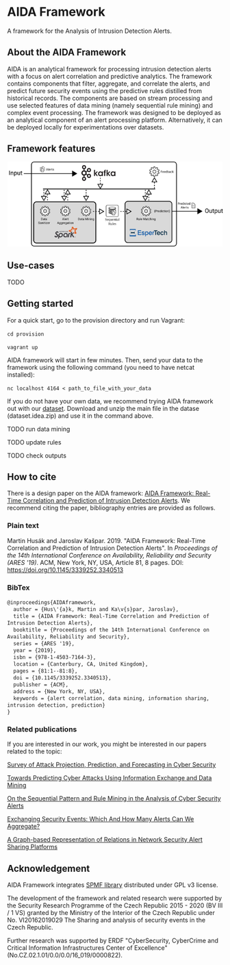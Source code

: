 # AIDA Framework

A framework for the Analysis of Intrusion Detection Alerts.

## About the AIDA Framework

AIDA is an analytical framework for processing intrusion detection alerts with a focus on alert correlation and predictive analytics. The framework contains components that filter, aggregate, and correlate the alerts, and predict future security events using the predictive rules distilled from historical records. The components are based on stream processing and use selected features of data mining (namely sequential rule mining) and complex event processing. The framework was designed to be deployed as an analytical component of an alert processing platform. Alternatively, it can be deployed locally for experimentations over datasets.

## Framework features

![Schema of the AIDA Framework](/aida_schema.png "Schema of the AIDA Framework")

## Use-cases

TODO

## Getting started

For a quick start, go to the provision directory and run Vagrant:

`cd provision`

`vagrant up`

AIDA framework will start in few minutes. Then, send your data to the framework using the following command (you need to have netcat installed):

`nc localhost 4164 < path_to_file_with_your_data`

If you do not have your own data, we recommend trying AIDA framework out with our [dataset](http://dx.doi.org/10.17632/p6tym3fghz.1). Download and unzip the main file in the datase (dataset.idea.zip) and use it in the command above.

TODO run data mining

TODO update rules

TODO check outputs

## How to cite

There is a design paper on the AIDA framework: [AIDA Framework: Real-Time Correlation and Prediction of Intrusion Detection Alerts](http://dx.doi.org/10.1145/3339252.3340513). We recommend citing the paper, bibliography entries are provided as follows.

### Plain text

Martin Husák and Jaroslav Kašpar. 2019. "AIDA Framework: Real-Time Correlation and Prediction of Intrusion Detection Alerts". In *Proceedings of the 14th International Conference on Availability, Reliability and Security (ARES '19)*. ACM, New York, NY, USA, Article 81, 8 pages. DOI: https://doi.org/10.1145/3339252.3340513

### BibTex

    @inproceedings{AIDAframework,
      author = {Hus\'{a}k, Martin and Ka\v{s}par, Jaroslav},
      title = {AIDA Framework: Real-Time Correlation and Prediction of Intrusion Detection Alerts},
      booktitle = {Proceedings of the 14th International Conference on Availability, Reliability and Security},
      series = {ARES '19},
      year = {2019},
      isbn = {978-1-4503-7164-3},
      location = {Canterbury, CA, United Kingdom},
      pages = {81:1--81:8},
      doi = {10.1145/3339252.3340513},
      publisher = {ACM},
      address = {New York, NY, USA},
      keywords = {alert correlation, data mining, information sharing, intrusion detection, prediction}
    }

### Related publications

If you are interested in our work, you might be interested in our papers related to the topic:

[Survey of Attack Projection, Prediction, and Forecasting in Cyber Security](http://dx.doi.org/10.1109/COMST.2018.2871866)

[Towards Predicting Cyber Attacks Using Information Exchange and Data Mining](http://dx.doi.org/10.1109/IWCMC.2018.8450512)

[On the Sequential Pattern and Rule Mining in the Analysis of Cyber Security Alerts](http://dx.doi.org/10.1145/3098954.3098981)

[Exchanging Security Events: Which And How Many Alerts Can We Aggregate?](http://dx.doi.org/10.23919/INM.2017.7987340)

[A Graph-based Representation of Relations in Network Security Alert Sharing Platforms](http://dx.doi.org/10.23919/INM.2017.7987399)

## Acknowledgement

AIDA Framework integrates [SPMF library](http://www.philippe-fournier-viger.com/spmf/) distributed under GPL v3 license.

The development of the framework and related research were supported by the Security Research Programme of the Czech Republic 2015 - 2020 (BV III / 1 VS) granted by the Ministry of the Interior of the Czech Republic under No. VI20162019029 The Sharing and analysis of security events in the Czech Republic.

Further research was supported by ERDF "CyberSecurity, CyberCrime and Critical Information Infrastructures Center of Excellence" (No.CZ.02.1.01/0.0/0.0/16\_019/0000822).
